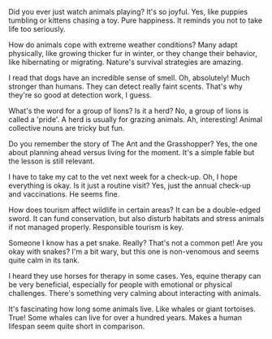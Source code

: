 

Did you ever just watch animals playing? It's so joyful.
Yes, like puppies tumbling or kittens chasing a toy. Pure happiness.
It reminds you not to take life too seriously.

How do animals cope with extreme weather conditions?
Many adapt physically, like growing thicker fur in winter, or they change their behavior, like hibernating or migrating.
Nature's survival strategies are amazing.

I read that dogs have an incredible sense of smell.
Oh, absolutely! Much stronger than humans. They can detect really faint scents.
That's why they're so good at detection work, I guess.

What's the word for a group of lions? Is it a herd?
No, a group of lions is called a 'pride'. A herd is usually for grazing animals.
Ah, interesting! Animal collective nouns are tricky but fun.

Do you remember the story of The Ant and the Grasshopper?
Yes, the one about planning ahead versus living for the moment.
It's a simple fable but the lesson is still relevant.

I have to take my cat to the vet next week for a check-up.
Oh, I hope everything is okay. Is it just a routine visit?
Yes, just the annual check-up and vaccinations. He seems fine.

How does tourism affect wildlife in certain areas?
It can be a double-edged sword. It can fund conservation, but also disturb habitats and stress animals if not managed properly.
Responsible tourism is key.

Someone I know has a pet snake.
Really? That's not a common pet! Are you okay with snakes?
I'm a bit wary, but this one is non-venomous and seems quite calm in its tank.

I heard they use horses for therapy in some cases.
Yes, equine therapy can be very beneficial, especially for people with emotional or physical challenges.
There's something very calming about interacting with animals.

It's fascinating how long some animals live. Like whales or giant tortoises.
True! Some whales can live for over a hundred years.
Makes a human lifespan seem quite short in comparison.


